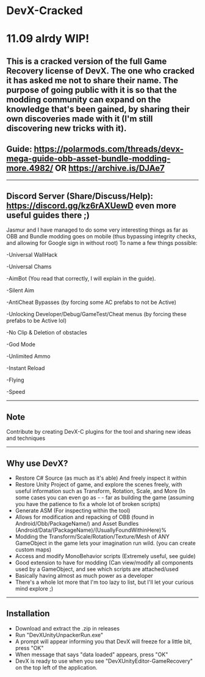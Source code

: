 # DevX-Cracked

# 11.09 alrdy WIP!

This is a cracked version of the full Game Recovery license of DevX. The one who cracked it has asked me not to share their name. The purpose of going public with it is so that the modding community can expand on the knowledge that's been gained, by sharing their own discoveries made with it (I'm still discovering new tricks with it).
----
Guide: https://polarmods.com/threads/devx-mega-guide-obb-asset-bundle-modding-more.4982/ OR https://archive.is/DJAe7
----

----
Discord Server (Share/Discuss/Help): https://discord.gg/kz6rAXUewD
even more useful guides there ;)
----

Jasmur and I have managed to do some very interesting things as far as OBB and Bundle modding goes on mobile (thus bypassing integrity checks, and allowing for Google sign in without root) To name a few things possible:

-Universal WallHack

-Universal Chams 

-AimBot (You read that correctly, I will explain in the guide). 

-Silent Aim 

-AntiCheat Bypasses (by forcing some AC prefabs to not be Active) 

-Unlocking Developer/Debug/GameTest/Cheat menus (by forcing these prefabs to be Active lol) 

-No Clip & Deletion of obstacles 

-God Mode 

-Unlimited Ammo 

-Instant Reload 

-Flying 

-Speed

---
Note
---
Contribute by creating DevX-C plugins for the tool and sharing new ideas and techniques

-------------
Why use DevX?
-------------
- Restore C# Source (as much as it's able) And freely inspect it within
- Restore Unity Project of game, and explore the scenes freely, with useful information such as Transform, Rotation, Scale, and More (In some cases you can even go as - - far as building the game (assuming you have the patience to fix a whole lot of broken scripts)
- Generate ASM (For inspecting within the tool)
- Allows for modification and repacking of OBB (found in Android/Obb/PackageName/) and Asset Bundles (Android/Data/(PackageName)/(UsuallyFoundWithinHere)%
- Modding the Transform/Scale/Rotation/Texture/Mesh of ANY GameObject in the game lets your imagination run wild. (you can create custom maps)
- Access and modify MonoBehavior scripts (Extremely useful, see guide)
- Good extension to have for modding (Can view/modify all components used by a GameObject, and see which scripts are attached/used
- Basically having almost as much power as a developer
- There's a whole lot more that I'm too lazy to list, but I'll let your curious mind explore ;)

-------------
Installation
-------------
- Download and extract the .zip in releases
- Run "DevXUnityUnpackerRun.exe"
- A prompt will appear informing you that DevX will freeze for a little bit, press "OK"
- When message that says "data loaded" appears, press "OK"
- DevX is ready to use when you see "DevXUnityEditor-GameRecovery" on the top left of the application.
